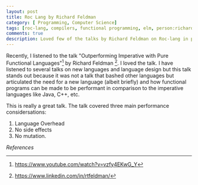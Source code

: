 ```yaml
---
layout: post
title: Roc Lang by Richard Feldman
category: [ Programming, Computer Science]
tags: [roc-lang, compilers, functional programming, elm, person:richard_feldman]
comments: true
description: Loved few of the talks by Richard Feldman on Roc-lang in particular and language design in general
---
```


Recently,  I listened to the talk "Outperforming Imperative with Pure Functional Languages"[^1] by Richard Feldman [^2]. I loved the talk. I have listened to several talks on new languages and language design but this talk stands out because it was not a talk that bashed other languages but articulated the need for a new language (albeit briefly) and how functional programs can be made to be performant in comparison to the imperative languages like Java, C++, etc. 

This is really a great talk. The talk covered three main performance considersations:  
1. Language Overhead 
2. No side effects
3. No mutation.


*References*
[^1]: https://www.youtube.com/watch?v=vzfy4EKwG_Y
[^2]: https://www.linkedin.com/in/rtfeldman/